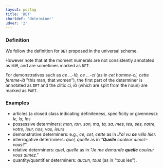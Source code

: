 ```yaml
---
layout: postag
title: 'DET'
shortdef: 'determiner'
udver: '2'
---
```


### Definition
We follow the definition for `DET` proposed in the universal scheme.

However note that at the moment numerals are not consistently annotated as `NUM`, and are sometimes marked as `DET`.

For demonstratives such as _ce ...-là, ce ...-ci_ (as in _cet homme-ci, cette femme-là_ "this man, that women"), the first part of the determiner is annotated as `DET` and the clitic _ci, là_ (which are split from the noun) are marked as `PART`.

### Examples

- articles (a closed class indicating definiteness, specificity or givenness): _le, la, les_
- possessive determiners: _mon, ton, son, ma, ta, sa, mes, tes, ses, notre, votre, leur, nos, vos, leurs_
- demonstrative determiners: e.g., _ce, cet, cette_ as in _J'ai vu <b>ce</b> vélo hier._
- interrogative determiners: _quel, quelle_ as in _"<b>Quelle</b> couleur aimez-vous?"_
- relative determiners: _quel, quelle_ as in _"Je me demande <b>quelle</b> couleur vous aimez."_
- quantity/quantifier determiners: _aucun_, _tous_ (as in "tous les").
<!-- Interlanguage links updated Pá kvě 14 11:08:20 CEST 2021 -->
